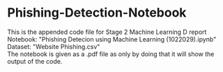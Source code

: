 # Phishing-Detection-Notebook
This is the appended code file for Stage 2 Machine Learning D report <br/>
Notebook: "Phishing Detecion using Machine Learning (1022029).ipynb" <br/>
Dataset: "Website Phishing.csv" <br/>
The notebook is given as a .pdf file as only by doing that it will show the output of the code. 
